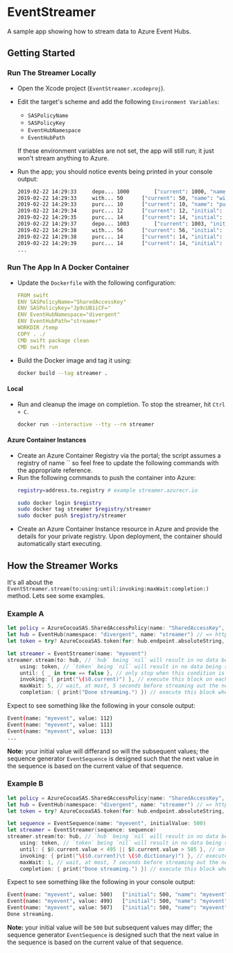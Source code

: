 # EventStreamer
A sample app showing how to stream data to Azure Event Hubs.

## Getting Started
### Run The Streamer Locally
* Open the Xcode project (`EventStreamer.xcodeproj`).
* Edit the target's scheme and add the following `Environment Variables`:
  * `SASPolicyName`
  * `SASPolicyKey`
  * `EventHubNamespace`
  * `EventHubPath`

  If these environment variables are not set, the app will still run; it just won't stream anything to Azure.
 * Run the app; you should notice events being printed in your console output:
    ```sh
    2019-02-22 14:29:33		depo...	1000 		["current": 1000, "name": "deposit", "initial": 1000]
    2019-02-22 14:29:33		with...	50 		["current": 50, "name": "withdrawal", "initial": 50]
    2019-02-22 14:29:33		purc...	10 		["current": 10, "name": "purchase", "initial": 10]
    2019-02-22 14:29:34		purc...	12 		["current": 12, "initial": 10, "name": "purchase", "previous": 10]
    2019-02-22 14:29:35		purc...	14 		["current": 14, "initial": 10, "name": "purchase", "previous": 12]
    2019-02-22 14:29:37		depo...	1003 		["current": 1003, "initial": 1000, "name": "deposit", "previous": 1000]
    2019-02-22 14:29:38		with...	56 		["current": 56, "initial": 50, "name": "withdrawal", "previous": 50]
    2019-02-22 14:29:38		purc...	14 		["current": 14, "initial": 10, "name": "purchase", "previous": 14]
    2019-02-22 14:29:39		purc...	14 		["current": 14, "initial": 10, "name": "purchase", "previous": 14]
    ...
    ```

### Run The App In A Docker Container
* Update the `Dockerfile` with the following configuration:
    ```yml
    FROM swift
    ENV SASPolicyName="SharedAccessKey"
    ENV SASPolicyKey="Jp9cUB1iCF="
    ENV EventHubNamespace="divergent"
    ENV EventHubPath="streamer"
    WORKDIR /temp
    COPY . ./
    CMD swift package clean
    CMD swift run
    ```
* Build the Docker image and tag it using:
    ```sh
    docker build --tag streamer .
    ```
#### Local
* Run and cleanup the image on completion. To stop the streamer, hit  `Ctrl + C`.
    ```sh
    docker run --interactive --tty --rm streamer
    ```
#### Azure Container Instances
* Create an Azure Container Registry via the portal; the script assumes a registry of name `` so feel free to update the following commands with the appropriate reference.
* Run the following commands to push the container into Azure:
    ```sh
    registry=address.to.registry # example streamer.azurecr.io

    sudo docker login $registry
    sudo docker tag streamer $registry/streamer
    sudo docker push $registry/streamer
    ```
* Create an Azure Container Instance resource in Azure and provide the details for your private registry.
    Upon deployment, the container should automatically start executing.

## How the Streamer Works
It's all about the `EventStreamer.stream(to:using:until:invoking:maxWait:completion:)` method. Lets see some examples.

### Example A

```swift
let policy = AzureCocoaSAS.SharedAccessPolicy(name: "SharedAccessKey", key: "Jp9cUB1iCF=")
let hub = EventHub(namespace: "divergent", name: "streamer") // => http://divergent.servicebus.windows.net/streamer
let token = try? AzureCocoaSAS.token(for: hub.endpoint.absoluteString, using: policy, lifetime: 60 * 60) // expires after 1 hour

let streamer = EventStreamer(name: "myevent")
streamer.stream(to: hub, // `hub` being `nil` will result in no data being sent to Azure (i.e. offline mode)
    using: token, // `token` being `nil` will result in no data being sent to Azure (i.e. offline mode)
    until: { _ in true == false }, // only stop when this condition is met; this is a function mathing signature: (EventSequence)->Bool
    invoking: { print("\($0.current)") }, // execute this block on each event begin streamed; this is a function mathing signature: (EventSequence)->Void
    maxWait: 5, // wait, at most, 5 seconds before streaming out the next event
    completion: { print("Done streaming.") }) // execute this block when the termination condition is met; this is a function mathing signature: (Void)->Void
```

Expect to see something like the following in your console output:

```sh
Event(name: "myevent", value: 112)
Event(name: "myevent", value: 111)
Event(name: "myevent", value: 113)
...
```

**Note:** your initial value will differand so will the subsequent values; the sequence generator `EventSequence` is designed such that the next value in the sequence is based on the current value of that sequence.

### Example B

```swift
let policy = AzureCocoaSAS.SharedAccessPolicy(name: "SharedAccessKey", key: "Jp9cUB1iCF=")
let hub = EventHub(namespace: "divergent", name: "streamer") // => http://divergent.servicebus.windows.net/streamer
let token = try? AzureCocoaSAS.token(for: hub.endpoint.absoluteString, using: policy, lifetime: 60 * 60) // expires after 1 hour

let sequence = EventSequence(name: "myevent", initialValue: 500)
let streamer = EventStreamer(sequence: sequence)
streamer.stream(to: hub, // `hub` being `nil` will result in no data being sent to Azure (i.e. offline mode)
    using: token, // `token` being `nil` will result in no data being sent to Azure (i.e. offline mode)
    until: { $0.current.value < 495 || $0.current.value > 505 }, // only stop when this condition is met; this is a function mathing signature: (EventSequence)->Bool
    invoking: { print("\($0.current)\t \($0.dictionary)") }, // execute this block on each event begin streamed; this is a function mathing signature: (EventSequence)->Void
    maxWait: 1, // wait, at most, 7 seconds before streaming out the next event
    completion: { print("Done streaming.") }) // execute this block when the termination condition is met; this is a function mathing signature: (Void)->Void
```

Expect to see something like the following in your console output:

```sh
Event(name: "myevent", value: 500)	 ["initial": 500, "name": "myevent", "current": 500]
Event(name: "myevent", value: 499)	 ["initial": 500, "name": "myevent", "current": 499, "previous": 500]
Event(name: "myevent", value: 507)	 ["initial": 500, "name": "myevent", "current": 507, "previous": 499]
Done streaming.
```

**Note:** your initial value will be `500` but subsequent values may differ; the sequence generator `EventSequence` is designed such that the next value in the sequence is based on the current value of that sequence.
